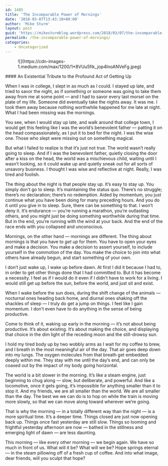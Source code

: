 ```yaml
---
id: 1485
title: 'The Incomparable Power of Mornings'
date: '2018-03-07T13:43:10+00:00'
author: 'Mike Sturm'
layout: post
guid: 'https://mikesturmblog.wordpress.com/2018/03/07/the-incomparable-power-of-mornings/'
permalink: /the-incomparable-power-of-mornings/
categories:
    - Uncategorized
---
```


<figure>![](https://cdn-images-1.medium.com/max/1200/1*8VUu5fik_jop4InoANVeFg.jpeg)</figure>#### An Existential Tribute to the Profound Act of Getting Up

When I was in college, I slept in as much as I could. I stayed up late, and tried to savor the night, as if something or someone was going to take them away from me at some point — and I had to savor every last morsel on the plate of my life. Someone did eventually take the nights away. It was me. I took them away because nothing worthwhile happened for me late at night. What I had been missing was the mornings.

You see, when I would stay up late, and walk around that college town, I would get this feeling like I was the world’s benevolent father — patting it on the head compassionately, as I put it to bed for the night. I was the wise one. Those who slept were missing out on something magical.

But what I failed to realize is that it’s just not true. The world wasn’t really going to sleep. And if I was the benevolent father, quietly closing the door after a kiss on the head, the world was a mischievous child, waiting until I wasn’t looking, so it could wake up and quietly sneak out for all sorts of unsavory business. I thought I was wise and reflective at night. Really, I was tired and foolish.

The thing about the night is that people stay up. It’s easy to stay up. You simply don’t go to sleep. It’s maintaining the status quo. There’s no struggle; there’s no declaration; there’s no redemption. Aided by momentum, you just continue what you have been doing for many preceding hours. And you do it until you give in to sleep. Sure, there can be something to that. I won’t deny it. It’s endurance — you’re running a marathon, you’re outlasting others, and you might just be doing something worthwhile during that time. But in the end, you’re running with the wind at your back. And the end of the race ends with you collapsed and unconscious.

Mornings, on the other hand — mornings are different. The thing about mornings is that you have to *get up* for them. You have to open your eyes and make a decision. You make a decision to assert yourself, to include yourself in the commotion of the day. You make the choice to join into what others have already begun, and start something of your own.

I don’t just wake up, I wake up before dawn. At first I did it because I had to, in order to get other things done that I had committed to. But it has become a necessity. I feel as if I would do it even if I didn’t have to work for a living. I would still get up before the sun, before the world, and just sit and exist.

When I wake before the sun does, during the shift change of the animals — nocturnal ones heading back home, and diurnal ones shaking off the shackles of sleep — I truly do get a jump on things. I feel like I gain momentum. I don’t even have to do anything in the sense of being productive.

Come to think of it, waking up early in the morning — it’s not about being productive. It’s about existing. It’s about making the choice, and displaying that choice in the dim light of the receding moon and the still-drowsy sun.

I hold my tired body up by two wobbly arms as I wait for my coffee to brew, and I breath in the most meaningful air of the day. That air goes deep down into my lungs. The oxygen molecules from that breath get embedded deeply within me. They stay with me until the day’s end, and can only be coaxed out by the impact of my body going horizontal.

The world is a bit slower in the morning. It’s like a steam engine, just beginning to chug along — slow, but deliberate, and powerful. And like a locomotive, once it gets going, it’s impossible for anything smaller than it to stop it. And my friends, we are all smaller than the world. We are all smaller than the day. The best we we can do is to hop on while the train is moving more slowly, so that we can move along toward wherever we’re going.

That is why the morning — in a totally different way than the night — is a more spiritual time. It’s a deeper time. Things closed are just now opening back up. Things once fast yesterday are still slow. Things so looming and frightful yesterday afternoon are now — bathed in the stillness and emerging light of dawn — are less daunting.

This morning — like every other morning — we begin again. We have so much in front of us. What will it be? What will we be? Hope springs eternal — in the steam pillowing off of a fresh cup of coffee. And into what image, dear friends, will you sculpt that hope?